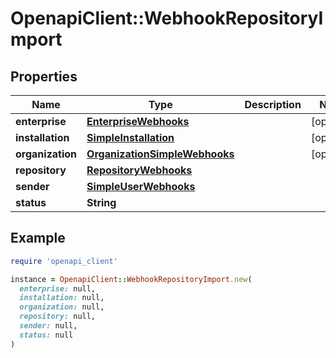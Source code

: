 # OpenapiClient::WebhookRepositoryImport

## Properties

| Name | Type | Description | Notes |
| ---- | ---- | ----------- | ----- |
| **enterprise** | [**EnterpriseWebhooks**](EnterpriseWebhooks.md) |  | [optional] |
| **installation** | [**SimpleInstallation**](SimpleInstallation.md) |  | [optional] |
| **organization** | [**OrganizationSimpleWebhooks**](OrganizationSimpleWebhooks.md) |  | [optional] |
| **repository** | [**RepositoryWebhooks**](RepositoryWebhooks.md) |  |  |
| **sender** | [**SimpleUserWebhooks**](SimpleUserWebhooks.md) |  |  |
| **status** | **String** |  |  |

## Example

```ruby
require 'openapi_client'

instance = OpenapiClient::WebhookRepositoryImport.new(
  enterprise: null,
  installation: null,
  organization: null,
  repository: null,
  sender: null,
  status: null
)
```

